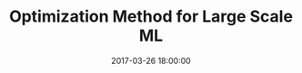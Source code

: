 ---
layout: post
title: "Optimization Method for Large Scale ML"
tags: [深度学习]
excerpt: "论文阅读。这篇文章主要讨论了大规模机器学习中的优化方法。"
date: 2017-03-26 18:00:00
mathjax: true
--- 